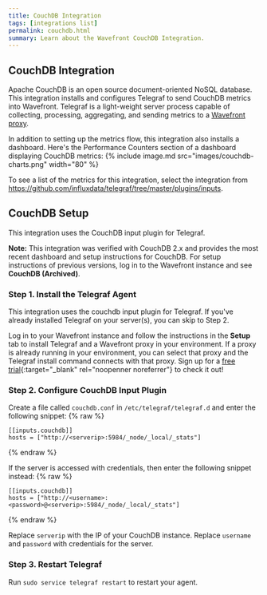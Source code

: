 ```yaml
---
title: CouchDB Integration
tags: [integrations list]
permalink: couchdb.html
summary: Learn about the Wavefront CouchDB Integration.
---
```

## CouchDB Integration

Apache CouchDB is an open source document-oriented NoSQL database. This integration installs and configures Telegraf to send CouchDB metrics into Wavefront. Telegraf is a light-weight server process capable of collecting, processing, aggregating, and sending metrics to a [Wavefront proxy](https://docs.wavefront.com/proxies.html).

In addition to setting up the metrics flow, this integration also installs a dashboard. Here's the Performance Counters section of a dashboard displaying CouchDB metrics:
{% include image.md src="images/couchdb-charts.png" width="80" %}


To see a list of the metrics for this integration, select the integration from <https://github.com/influxdata/telegraf/tree/master/plugins/inputs>.
## CouchDB Setup

This integration uses the CouchDB input plugin for Telegraf.

**Note:**  This integration was verified with CouchDB 2.x and provides the most recent dashboard and setup instructions for CouchDB. For setup instructions of previous versions, log in to the Wavefront instance and see **CouchDB (Archived)**.



### Step 1. Install the Telegraf Agent

This integration uses the couchdb input plugin for Telegraf. If you've already installed Telegraf on your server(s), you can skip to Step 2.

Log in to your Wavefront instance and follow the instructions in the **Setup** tab to install Telegraf and a Wavefront proxy in your environment. If a proxy is already running in your environment, you can select that proxy and the Telegraf install command connects with that proxy. Sign up for a [free trial](https://tanzu.vmware.com/observability?utm_source=docs.vmware.com&utm_medium=referral&utm_campaign=docs-front-page){:target="_blank" rel="noopenner noreferrer"} to check it out!


### Step 2. Configure CouchDB Input Plugin


Create a file called `couchdb.conf` in `/etc/telegraf/telegraf.d` and enter the following snippet:
{% raw %}
```
[[inputs.couchdb]]
hosts = ["http://<serverip>:5984/_node/_local/_stats"]
```
{% endraw %}

If the server is accessed with credentials, then enter the following snippet instead:
{% raw %}
```
[[inputs.couchdb]]
hosts = ["http://<username>:<password>@<serverip>:5984/_node/_local/_stats"]
```
{% endraw %}

Replace `serverip` with the IP of your CouchDB instance. Replace `username` and `password` with credentials for the server.

### Step 3. Restart Telegraf

Run `sudo service telegraf restart` to restart your agent.


